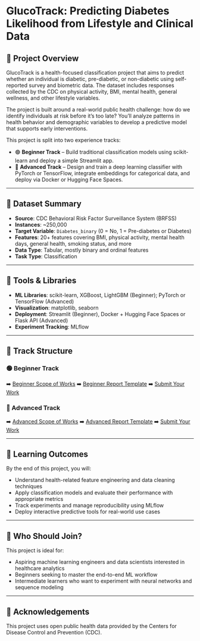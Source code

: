 # GlucoTrack: Predicting Diabetes Likelihood from Lifestyle and Clinical Data

## 🧠 Project Overview

GlucoTrack is a health-focused classification project that aims to predict whether an individual is diabetic, pre-diabetic, or non-diabetic using self-reported survey and biometric data. The dataset includes responses collected by the CDC on physical activity, BMI, mental health, general wellness, and other lifestyle variables.

The project is built around a real-world public health challenge: how do we identify individuals at risk before it’s too late? You’ll analyze patterns in health behavior and demographic variables to develop a predictive model that supports early interventions.

This project is split into two experience tracks:

* 🟢 **Beginner Track** – Build traditional classification models using scikit-learn and deploy a simple Streamlit app.
* 🔴 **Advanced Track** – Design and train a deep learning classifier with PyTorch or TensorFlow, integrate embeddings for categorical data, and deploy via Docker or Hugging Face Spaces.

---

## 🧪 Dataset Summary

* **Source**: CDC Behavioral Risk Factor Surveillance System (BRFSS)
* **Instances**: \~250,000
* **Target Variable**: `Diabetes_binary` (0 = No, 1 = Pre-diabetes or Diabetes)
* **Features**: 20+ features covering BMI, physical activity, mental health days, general health, smoking status, and more
* **Data Type**: Tabular, mostly binary and ordinal features
* **Task Type**: Classification

---

## 🧰 Tools & Libraries

* **ML Libraries**: scikit-learn, XGBoost, LightGBM (Beginner); PyTorch or TensorFlow (Advanced)
* **Visualization**: matplotlib, seaborn
* **Deployment**: Streamlit (Beginner), Docker + Hugging Face Spaces or Flask API (Advanced)
* **Experiment Tracking**: MLflow

---

## 📂 Track Structure

### 🟢 Beginner Track

➡️ [Beginner Scope of Works](./beginner/README.md)
➡️ [Beginner Report Template](./beginner/REPORT.md)
➡️ [Submit Your Work](./beginner/submissions/)

### 🔴 Advanced Track

➡️ [Advanced Scope of Works](./advanced/README.md)
➡️ [Advanced Report Template](./advanced/REPORT.md)
➡️ [Submit Your Work](./advanced/submissions/)

---

## 🚀 Learning Outcomes

By the end of this project, you will:

* Understand health-related feature engineering and data cleaning techniques
* Apply classification models and evaluate their performance with appropriate metrics
* Track experiments and manage reproducibility using MLflow
* Deploy interactive predictive tools for real-world use cases

---

## 👥 Who Should Join?

This project is ideal for:

* Aspiring machine learning engineers and data scientists interested in healthcare analytics
* Beginners seeking to master the end-to-end ML workflow
* Intermediate learners who want to experiment with neural networks and sequence modeling

---

## 📝 Acknowledgements

This project uses open public health data provided by the Centers for Disease Control and Prevention (CDC).
